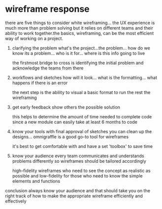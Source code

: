 # wireframe response

there are five things to consider white wireframing... the UX experience is much more than problem solving 
but it relies on different teams and their ability to work together.the basics, wireframing, can be the most
efficient way of working on a project.

1. clarifying the problem
   what's the project...the problem... how do we know its a problem... who is it for... where is this info going to live

   the firstmost bridge to cross is identifying the initial problem and acknowledge the teams from there

2. workflows and sketches
   how will it look... what is the formatting... what happens if there is an error

   the next step is the ability to visual a basic format to run the rest the wireframing

3. get early feedback
   show others the possible solution

   this helps to determine the amount of time needed to complete code since a new module can easily take at
   least 6 months to code

4. know your tools
   with final approval of sketches you can clean up the designs... omnigraffle is a good go-to tool for wireframes

   it's best to get comfortable with and have a set 'toolbox' to save time

5. know your audience
   every team communicates and understands problems differently so wireframes should be tailored accordingly

   high-fidelity wireframes who need to see the concept as realistic as possible and low-fidelity for those
   who need to know the simple elements and functions

conclusion
  always know your audience and that should take you on the right track of how to make the appropriate wireframe
  efficiently and effectively
